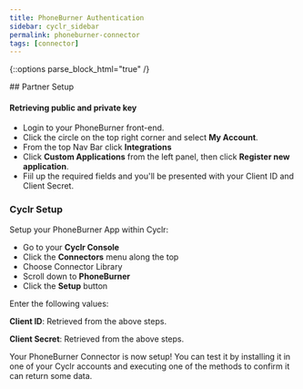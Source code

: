 ```yaml
---
title: PhoneBurner Authentication
sidebar: cyclr_sidebar
permalink: phoneburner-connector
tags: [connector]
---
```

{::options parse_block_html="true" /}
<section class="card">
## Partner Setup

#### Retrieving public and private key
* Login to your PhoneBurner front-end. 
* Click the circle on the top right corner and select **My Account**.
* From the top Nav Bar click **Integrations**
* Click **Custom Applications** from the left panel, then click **Register new application**.
* Fiil up the required fields and you'll be presented with your Client ID and Client Secret.


### Cyclr Setup

Setup your PhoneBurner App within Cyclr:

*   Go to your **Cyclr Console**
*   Click the **Connectors** menu along the top
*   Choose Connector Library
*   Scroll down to **PhoneBurner**
*   Click the **Setup** button

Enter the following values:

**Client ID**: Retrieved from the above steps.

**Client Secret**: Retrieved from the above steps.


Your PhoneBurner Connector is now setup! You can test it by installing it in one of your Cyclr accounts and executing one of the methods to confirm it can return some data.

</section>

